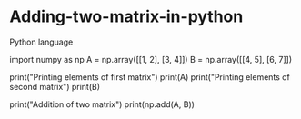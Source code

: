 # Adding-two-matrix-in-python
Python language


import numpy as np
A = np.array([[1, 2], [3, 4]])
B = np.array([[4, 5], [6, 7]])

print("Printing elements of first matrix")
print(A)
print("Printing elements of second matrix")
print(B)

print("Addition of two matrix")
print(np.add(A, B))

